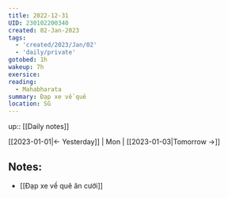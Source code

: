 ```yaml
---
title: 2022-12-31
UID: 230102200340
created: 02-Jan-2023
tags:
  - 'created/2023/Jan/02'
  - 'daily/private'
gotobed: 1h
wakeup: 7h
exersice:
reading:
  - Mahabharata
summary: Đạp xe về quê
location: SG
---
```

up:: [[Daily notes]]

[[2023-01-01|<- Yesterday]] | Mon | [[2023-01-03|Tomorrow ->]]

## Notes:

- [[Đạp xe về quê ăn cưới]]

